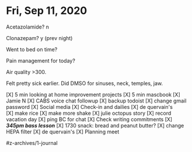 # Fri, Sep 11, 2020
Acetazolamide? n

Clonazepam? y
(prev night)

Went to bed on time? 

Pain management for today?


Air quality >300. 

Felt pretty sick earlier. Did DMSO for sinuses, neck, temples, jaw. 


[X] 5 min looking at home improvement projects
[X] 5 min mascbook
[X] Jamie N
[X] CABS voice chat followup
[X] backup todoist
[X] change gmail password
[X] Social media
[X] Check-in and dailies
[X] de quervain's	
[X] make rice
[X] make more shake
[X] julie octopus story
[X] record vacation day
[X] ping BC for chat
[X] Check writing commitments
[X] ***345pm bass lesson***
[X] 1730 snack: bread and peanut butter?
[X] change HEPA filter
[X] de quervain's
[X] Planning meet

#z-archives/1-journal